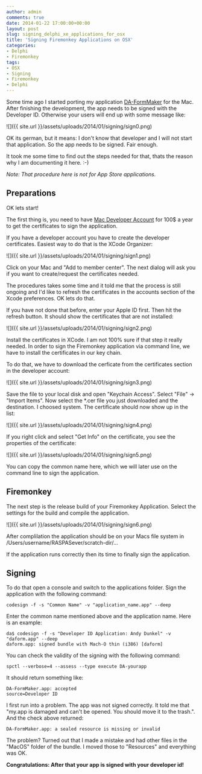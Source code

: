 ```yaml
---
author: admin
comments: true
date: 2014-01-22 17:00:00+00:00
layout: post
slug: signing_delphi_xe_applications_for_osx
title: 'Signing Firemonkey Applications on OSX'
categories:
- Delphi
- Firemonkey
tags:
- OSX
- Signing
- Firemonkey
- Delphi
---
```


Some time ago I started porting my application [DA-FormMaker](http://da-software.de/daform/daform_start.htm) for the Mac. After finishing the development, the app needs to be signed with the Developer ID. Otherwise your users will end up with some message like:

![]({{ site.url }}/assets/uploads/2014/01/signing/sign0.png)

OK its german, but it means: I don't know that developer and I will not start that application. So the app needs to be signed. Fair enough.

It took me some time to find out the steps needed for that, thats the reason why I am documenting it here. :-)

*Note: That procedure here is not for App Store applications.*

## Preparations ##

OK lets start!

The first thing is, you need to have [Mac Developer Account](https://developer.apple.com/) for 100$ a year to get the certificates to sign the application.

If you have a developer account you have to create the developer certificates. Easiest way to do that is the XCode Organizer:

![]({{ site.url }}/assets/uploads/2014/01/signing/sign1.png)

Click on your Mac and "Add to member center". The next dialog will ask you if you want to create/request the certificates needed.

The procedures takes some time and it told me that the process is still ongoing and I'd like to refresh the certificates in the accounts section of the Xcode preferences. OK lets do that.

If you have not done that before, enter your Apple ID first. Then hit the refresh button. It should show the certificates that are not installed:

![]({{ site.url }}/assets/uploads/2014/01/signing/sign2.png)

Install the certificates in XCode. I am not 100% sure if that step it really needed. In order to sign the Firemonkey application via command line, we have to install the certificates in our key chain. 

To do that, we have to download the cerficate from the certificates section in the developer account:

![]({{ site.url }}/assets/uploads/2014/01/signing/sign3.png)

Save the file to your local disk and open "Keychain Access". Select "File" -> "Import Items". Now select the *.cer file you just downloaded and the destination. I choosed system. The certificate should now show up in the list:

![]({{ site.url }}/assets/uploads/2014/01/signing/sign4.png)

If you right click and select "Get Info" on the certificate, you see the properties of the certificate:

![]({{ site.url }}/assets/uploads/2014/01/signing/sign5.png)

You can copy the common name here, which we will later use on the command line to sign the application.


## Firemonkey ##

The next step is the release build of your Firemonkey Application. Select the settings for the build and compile the application.

![]({{ site.url }}/assets/uploads/2014/01/signing/sign6.png)

After complilation the application should be on your Macs file system in /Users/username/RASPASever/scratch-dir/...

If the application runs correctly then its time to finally sign the application.

## Signing ##

To do that open a console and switch to the applications folder. Sign the application with the following command:

	codesign -f -s "Common Name" -v "application_name.app" --deep

Enter the common name mentioned above and the application name. Here is an example:

	da$ codesign -f -s "Developer ID Application: Andy Dunkel" -v "daform.app" --deep
	daform.app: signed bundle with Mach-O thin (i386) [daform]
	
You can check the validity of the signing with the following command:

	spctl --verbose=4 --assess --type execute DA-yourapp

It should return something like:

	DA-FormMaker.app: accepted
	source=Developer ID

I first run into a problem. The app was not signed correctly. It told me that "my.app is damaged and can't be opened. You should move it to the trash.". And the check above returned:

	DA-FormMaker.app: a sealed resource is missing or invalid

The problem? Turned out that I made a mistake and had other files in the "MacOS" folder of the bundle. I moved those to "Resources" and everything was OK.

**Congratulations: After that your app is signed with your developer id!**

